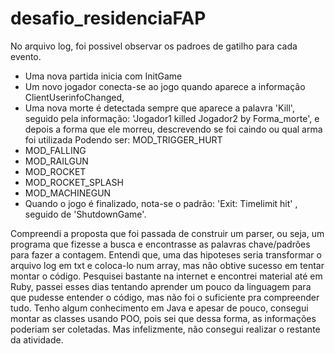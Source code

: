 # desafio_residenciaFAP

No arquivo log, foi possivel observar os padroes de gatilho para cada evento. 
 * Uma nova partida inicia com InitGame
 * Um novo jogador conecta-se ao jogo quando aparece a informação ClientUserinfoChanged, 
 * Uma nova morte é detectada sempre que aparece a palavra 'Kill', seguido pela informação: 'Jogador1 killed Jogador2 by Forma_morte', e depois a forma que ele morreu, descrevendo se foi caindo ou qual arma foi utilizada
 Podendo ser: MOD_TRIGGER_HURT
 * MOD_FALLING
 * MOD_RAILGUN
 * MOD_ROCKET
 * MOD_ROCKET_SPLASH
 * MOD_MACHINEGUN
 * Quando o jogo é finalizado, nota-se o padrão: 'Exit: Timelimit hit' , seguido de 'ShutdownGame'.
 
 Compreendi a proposta que foi passada de construir um parser, ou seja, um programa que fizesse a busca e encontrasse as palavras chave/padrões para fazer a contagem. Entendi que, uma das hipoteses seria transformar o arquivo log em txt e coloca-lo num array, mas não obtive sucesso em tentar montar o código. Pesquisei bastante na internet e encontrei material até em Ruby, passei esses dias tentando aprender um pouco da linguagem para que pudesse entender o código, mas não foi o suficiente pra compreender tudo. Tenho algum conhecimento em Java e apesar de pouco, consegui montar as classes usando POO, pois sei que dessa forma, as informações poderiam ser coletadas. Mas infelizmente, não consegui realizar o restante da atividade.
